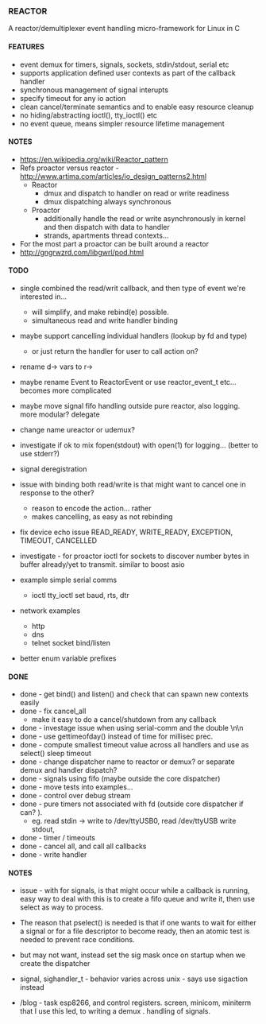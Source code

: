 
### REACTOR

  A reactor/demultiplexer event handling micro-framework for Linux in C

#### FEATURES

  - event demux for timers, signals, sockets, stdin/stdout, serial etc
  - supports application defined user contexts as part of the callback handler
  - synchronous management of signal interupts
  - specify timeout for any io action
  - clean cancel/terminate semantics and to enable easy resource cleanup
  - no hiding/abstracting ioctl(), tty_ioctl() etc
  - no event queue, means simpler resource lifetime management

#### NOTES

  - https://en.wikipedia.org/wiki/Reactor_pattern
  - Refs proactor versus reactor - http://www.artima.com/articles/io_design_patterns2.html
    - Reactor
      - dmux and dispatch to handler on read or write readiness
      - dmux dispatching always synchronous
    - Proactor
      - additionally handle the read or write asynchronously in kernel and then dispatch with data to handler
      - strands, apartments thread contexts...
  - For the most part a proactor can be built around a reactor
  - http://gngrwzrd.com/libgwrl/pod.html

#### TODO
  - single combined the read/writ callback, and then type of event we're interested in...
      - will simplify, and make rebind(e) possible.
      - simultaneous read and write handler binding

  - maybe support cancelling individual handlers (lookup by fd and type)
    - or just return the handler for user to call action on?
  - rename d-> vars to r->
  - maybe rename Event to ReactorEvent or use reactor_event_t etc... becomes more complicated
  - maybe move signal fifo handling outside pure reactor, also logging. more modular? delegate
  - change name ureactor or udemux?
  - investigate if ok to mix fopen(stdout) with open(1) for logging... (better to use stderr?)
  - signal deregistration
  - issue with binding both read/write is that might want to cancel one in response to the other?
      - reason to encode the action... rather
      - makes cancelling, as easy as not rebinding
  - fix device echo issue
      READ_READY, WRITE_READY, EXCEPTION, TIMEOUT, CANCELLED
  - investigate - for proactor ioctl for sockets to discover number bytes in buffer already/yet to transmit. similar to boost asio
  - example simple serial comms
    - ioctl tty_ioctl set baud, rts, dtr
  - network examples
    - http
    - dns
    - telnet socket bind/listen
  - better enum variable prefixes

#### DONE

  - done - get bind() and listen() and check that can spawn new contexts easily
  - done - fix cancel_all
    - make it easy to do a cancel/shutdown from any callback
  - done - investage issue when using serial-comm and the double \n\n
  - done - use gettimeofday() instead of time for millisec prec.
  - done - compute smallest timeout value across all handlers and use as select() sleep timeout
  - done - change dispatcher name to reactor or demux? or separate demux and handler dispatch?
  - done - signals using fifo (maybe outside the core dispatcher)
  - done - move tests into examples...
  - done - control over debug stream
  - done - pure timers not associated with fd (outside core dispatcher if can? ).
    - eg. read stdin -> write to /dev/ttyUSB0, read /dev/ttyUSB write stdout,
  - done - timer  / timeouts
  - done - cancel all, and call all callbacks
  - done - write handler

#### NOTES

  - issue - with for signals, is that might occur while a callback is running,
          easy way to deal with this is to create a fifo queue and write it, then use
          select as way to process.

  - The  reason  that pselect() is needed is that if one wants to wait for either a
    signal or for a file descriptor to become ready, then an atomic test is needed
    to prevent race conditions.

  - but may not want, instead set the sig mask once on startup when we create the dispatcher

  - signal, sighandler_t   - behavior varies across unix  - says use sigaction instead


  - /blog - task esp8266, and control registers. screen, minicom, miniterm that I use
  this led, to writing a demux . handling of signals.


